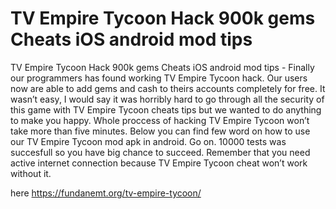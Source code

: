 # TV Empire Tycoon Hack 900k gems Cheats iOS android mod tips

TV Empire Tycoon Hack 900k gems Cheats iOS android mod tips - Finally our programmers has found working TV Empire Tycoon hack. Our users now are able to add gems and cash to theirs accounts completely for free. It wasn’t easy, I would say it was horribly hard to go  through all the security of this game with  TV Empire Tycoon cheats tips but we wanted to do anything to make you happy. Whole proccess of hacking TV Empire Tycoon won’t take more than five minutes. 
Below you can find few word on how to use our  TV Empire Tycoon mod apk in android. Go on. 10000 tests was succesfull so you have big chance to succeed. Remember that you need active internet connection because TV Empire Tycoon cheat won’t work without it.

here https://fundanemt.org/tv-empire-tycoon/
